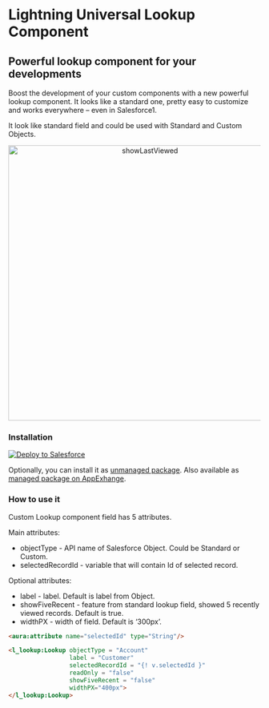 # Lightning Universal Lookup Component
## Powerful lookup component for your developments

Boost the development of your custom components with a new powerful lookup component. It looks like a standard one, pretty easy to customize and works everywhere – even in Salesforce1.

It look like standard field and could be used with Standard and Custom Objects.

  <p align="center">
    <img width="550" src="https://image.ibb.co/fW4q2Q/ezgif_com_video_to_gif_1.gif" alt="showLastViewed">
  </p>

### Installation

<a href="https://githubsfdeploy.herokuapp.com">
  <img alt="Deploy to Salesforce"
       src="https://raw.githubusercontent.com/afawcett/githubsfdeploy/master/deploy.png">
</a>

Optionally, you can install it as <a href="../lastworking">unmanaged package</a>.
Also available as <a href="">managed package on AppExhange</a>.

### How to use it

Custom Lookup component field has 5 attributes.

Main attributes:	
  * objectType - API name of Salesforce Object. Could be Standard or Custom. 
  * selectedRecordId - variable that will contain Id of selected record.

Optional attributes:
  * label - label. Default is label from Object.
  * showFiveRecent - feature from standard lookup field, showed 5 recently viewed records. Default is true.
  * widthPX - width of field. Default is ‘300px’.


```html
<aura:attribute name="selectedId" type="String"/>

<l_lookup:Lookup objectType = "Account" 
                 label = "Customer"
                 selectedRecordId = "{! v.selectedId }"
                 readOnly = "false"
                 showFiveRecent = "false"
                 widthPX="400px">
</l_lookup:Lookup>

```
